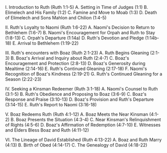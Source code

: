 I. Introduction to Ruth (Ruth 1:1-5)
   A. Setting in Time of Judges (1:1)
   B. Elimelech and His Family (1:2)
   C. Famine and Move to Moab (1:3)
   D. Death of Elimelech and Sons Mahlon and Chilion (1:4-5)

II. Ruth's Loyalty to Naomi (Ruth 1:6-22)
   A. Naomi's Decision to Return to Bethlehem (1:6-7)
   B. Naomi's Encouragement for Orpah and Ruth to Stay (1:8-13)
   C. Orpah's Departure (1:14a)
   D. Ruth's Devotion and Pledge (1:14b-18)
   E. Arrival to Bethlehem (1:19-22)

III. Ruth's encounters with Boaz (Ruth 2:1-23)
   A. Ruth Begins Gleaning (2:1-3)
   B. Boaz's Arrival and Inquiry about Ruth (2:4-7)
   C. Boaz's Encouragement and Protection (2:8-13)
   D. Boaz's Generosity during Mealtime (2:14-16)
   E. Ruth's Continued Gleaning (2:17-18)
   F. Naomi's Recognition of Boaz's Kindness (2:19-21)
   G. Ruth's Continued Gleaning for a Season (2:22-23)

IV. Seeking a Kinsman Redeemer (Ruth 3:1-18)
   A. Naomi's Counsel to Ruth (3:1-5)
   B. Ruth's Obedience and Proposing to Boaz (3:6-9)
   C. Boaz's Response and Praise (3:10-13)
   D. Boaz's Provision and Ruth's Departure (3:14-15)
   E. Ruth's Report to Naomi (3:16-18)

V. Boaz Redeems Ruth (Ruth 4:1-12)
   A. Boaz Meets the Near Kinsman (4:1-2)
   B. Boaz Presents the Situation (4:3-4)
   C. Near Kinsman's Relinquishment of Rights (4:5-6)
   D. Boaz's Affirmation of Redemption (4:7-10)
   E. Witnesses and Elders Bless Boaz and Ruth (4:11-12)

VI. The Lineage of David Established (Ruth 4:13-22)
   A. Boaz and Ruth Marry (4:13)
   B. Birth of Obed (4:14-17)
   C. The Genealogy of David (4:18-22)